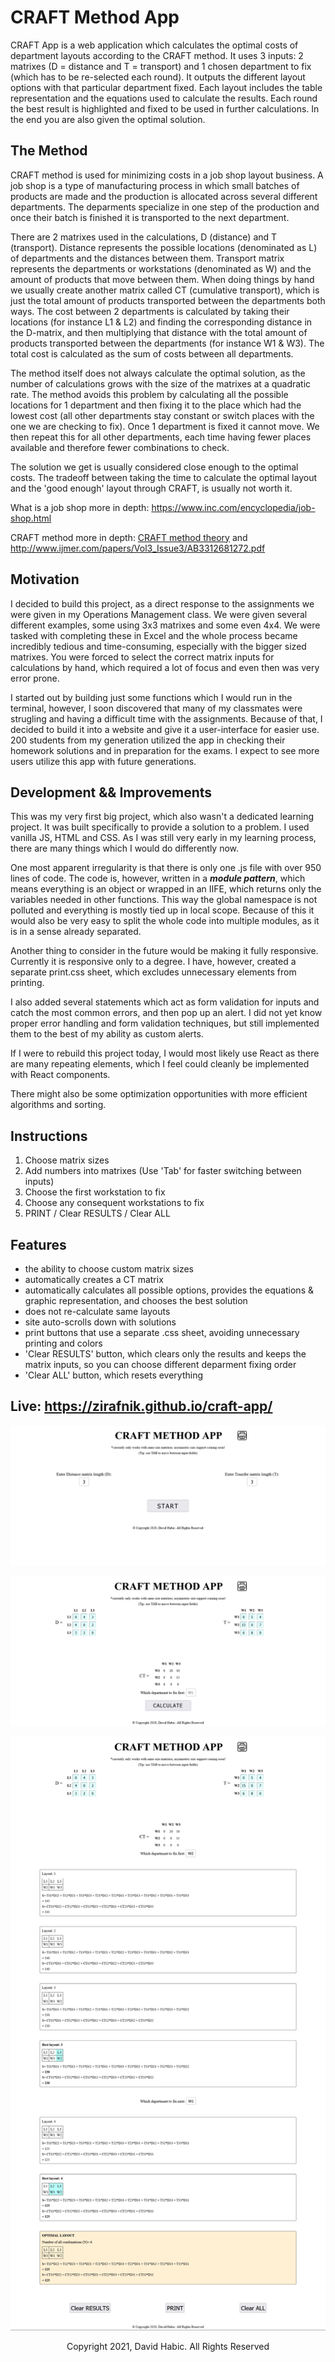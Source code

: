 # CRAFT Method App

CRAFT App is a web application which calculates the optimal costs of department layouts according to the CRAFT method. It uses 3 inputs: 2 matrixes (D = distance and T = transport) and 1 chosen department to fix (which has to be re-selected each round). It outputs the different layout options with that particular department fixed. Each layout includes the table representation and the equations used to calculate the results. Each round the best result is highlighted and fixed to be used in further calculations. In the end you are also given the optimal solution.

## The Method

CRAFT method is used for minimizing costs in a job shop layout business. A job shop is a type of manufacturing process in which small batches of products are made and the production is allocated across several different departments. The deparments specialize in one step of the production and once their batch is finished it is transported to the next department.

There are 2 matrixes used in the calculations, D (distance) and T (transport). Distance represents the possible locations (denominated as L) of departments and the distances between them. Transport matrix represents the departments or workstations (denominated as W) and the amount of products that move between them. When doing things by hand we usually create another matrix called CT (cumulative transport), which is just the total amount of products transported between the departments both ways. The cost between 2 departments is calculated by taking their locations (for instance L1 & L2) and finding the corresponding distance in the D-matrix, and then multiplying that distance with the total amount of products transported between the departments (for instance W1 & W3). The total cost is calculated as the sum of costs between all departments.

The method itself does not always calculate the optimal solution, as the number of calculations grows with the size of the matrixes at a quadratic rate. The method avoids this problem by calculating all the possible locations for 1 department and then fixing it to the place which had the lowest cost (all other departments stay constant or switch places with the one we are checking to fix). Once 1 department is fixed it cannot move. We then repeat this for all other departments, each time having fewer places available and therefore fewer combinations to check.

The solution we get is usually considered close enough to the optimal costs. The tradeoff between taking the time to calculate the optimal layout and the 'good enough' layout through CRAFT, is usually not worth it.

What is a job shop more in depth: https://www.inc.com/encyclopedia/job-shop.html

CRAFT method more in depth: [CRAFT method theory](/theory/CRAFT-method.pdf) and http://www.ijmer.com/papers/Vol3_Issue3/AB3312681272.pdf

## Motivation

I decided to build this project, as a direct response to the assignments we were given in my Operations Management class. We were given  several different examples, some using 3x3 matrixes and some even 4x4. We were tasked with completing these in Excel and the whole process became incredibly tedious and time-consuming, especially with the bigger sized matrixes. You were forced to select the correct matrix inputs for calculations by hand, which required a lot of focus and even then was very error prone.

I started out by building just some functions which I would run in the terminal, however, I soon discovered that many of my classmates were strugling and having a difficult time with the assignments. Because of that, I decided to build it into a website and give it a user-interface for easier use. 200 students from my generation utilized the app in checking their homework solutions and in preparation for the exams. I expect to see more users utilize this app with future generations.

## Development && Improvements

This was my very first big project, which also wasn't a dedicated learning project. It was built specifically to provide a solution to a problem. I used vanilla JS, HTML and CSS. As I was still very early in my learning process, there are many things which I would do differently now. 

One most apparent irregularity is that there is only one .js file with over 950 lines of code. The code is, however, written in a ***module pattern***, which means everything is an object or wrapped in an IIFE, which returns only the variables needed in other functions. This way the global namespace is not polluted and everything is mostly tied up in local scope. Because of this it would also be very easy to split the whole code into multiple modules, as it is in a sense already separated.

Another thing to consider in the future would be making it fully responsive. Currently it is responsive only to a degree. I have, however, created a separate print.css sheet, which excludes unnecessary elements from printing.

I also added several statements which act as form validation for inputs and catch the most common errors, and then pop up an alert. I did not yet know proper error handling and form validation techniques, but still implemented them to the best of my ability as custom alerts. 

If I were to rebuild this project today, I would most likely use React as there are many repeating elements, which I feel could cleanly be implemented with React components.

There might also be some optimization opportunities with more efficient algorithms and sorting.

## Instructions
1. Choose matrix sizes
2. Add numbers into matrixes (Use 'Tab' for faster switching between inputs)
3. Choose the first workstation to fix
4. Choose any consequent workstations to fix
5. PRINT / Clear RESULTS / Clear ALL

## Features
- the ability to choose custom matrix sizes
- automatically creates a CT matrix
- automatically calculates all possible options, provides the equations & graphic representation, and chooses the best solution
- does not re-calculate same layouts
- site auto-scrolls down with solutions
- print buttons that use a separate .css sheet, avoiding unnecessary printing and colors
- 'Clear RESULTS' button, which clears only the results and keeps the matrix inputs, so you can choose different deparment fixing order
- 'Clear ALL' button, which resets everything


## Live: https://zirafnik.github.io/craft-app/

![Screenshot1](/screenshots/screenshot1.png)

![Screenshot2](/screenshots/screenshot2.png)

![Screenshot3](/screenshots/screenshot3.png)



<p align="center">Copyright 2021, David Habic. All Rights Reserved</p>